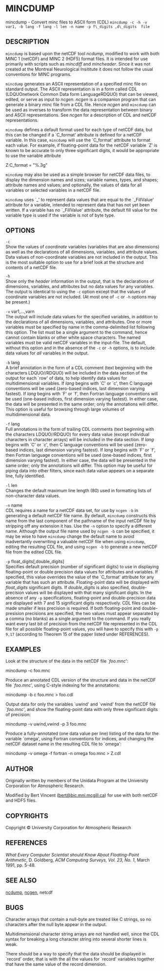 ---
---
# MINCDUMP

mincdump - Convert minc files to ASCII form (CDL)
`mincdump -c -h -v var1, -b lang -f lang -l len -n name -p f\_digits ,d\_digits  file`

## DESCRIPTION

`mincdump` is based upon the netCDF tool *ncdump*, modified to work with both 
MINC 1 (netCDF) and MINC 2 (HDF5) format files. It is intended for use primarily 
with scripts such as *mincdiff* and *mincheader*. Since it was not created at 
the Montreal Neurological Insititute it does not follow the usual conventions 
for MINC programs.

`mincdump` generates an ASCII representation of a specified minc file on 
standard output. The ASCII representation is in a form called CDL (LDQUOnetwork 
Common Data form LanguageRDQUO) that can be viewed, edited, or serve as input to 
*ncgen*. *ncgen* is a companion program that can generate a binary minc file 
from a CDL file. Hence *ncgen* and `mincdump` can be used as inverses to 
transform the data representation between binary and ASCII representations. See 
*ncgen* for a description of CDL and netCDF representations.

`mincdump` defines a default format used for each type of netCDF data, but this 
can be changed if a \`C\_format' attribute is defined for a netCDF variable. In 
this case, `mincdump` will use the \`C\_format' attribute to format each value. 
For example, if floating-point data for the netCDF variable \`Z' is known to be 
accurate to only three significant digits, it would be appropriate to use the 
variable attribute

Z:C\_format = "%.3g"

`mincdump` may also be used as a simple browser for netCDF data files, to 
display the dimension names and sizes; variable names, types, and shapes; 
attribute names and values; and optionally, the values of data for all variables 
or selected variables in a netCDF file.

`mincdump` uses \`\_' to represent data values that are equal to the 
\`\_FillValue' attribute for a variable, intended to represent data that has not 
yet been written. If a variable has no \`\_FillValue' attribute, the default 
fill value for the variable type is used if the variable is not of byte type.

## OPTIONS

`-c`  
Show the values of *coordinate* variables (variables that are also dimensions) 
as well as the declarations of all dimensions, variables, and attribute values. 
Data values of non-coordinate variables are not included in the output. This is 
the most suitable option to use for a brief look at the structure and contents 
of a netCDF file.

`-h`  
Show only the *header* information in the output, that is the declarations of 
dimensions, variables, and attributes but no data values for any variables. The 
output is identical to using the `-c` option except that the values of 
coordinate variables are not included. (At most one of `-c` or `-h` options may 
be present.)

`-v` var1,...,varn  
The output will include data values for the specified variables, in addition to 
the declarations of all dimensions, variables, and attributes. One or more 
variables must be specified by name in the comma-delimited list following this 
option. The list must be a single argument to the command, hence cannot contain 
blanks or other white space characters. The named variables must be valid netCDF 
variables in the input-file. The default, without this option and in the absence 
of the `-c` or `-h` options, is to include data values for *all* variables in 
the output.

`-b` lang  
A brief annotation in the form of a CDL comment (text beginning with the 
characters LDQUO//RDQUO) will be included in the data section of the output for 
each \`row' of data, to help identify data values for multidimensional 
variables. If *lang* begins with \`C' or \`c', then C language conventions will 
be used (zero-based indices, last dimension varying fastest). If *lang* begins 
with \`F' or \`f', then Fortran language conventions will be used (one-based 
indices, first dimension varying fastest). In either case, the data will be 
presented in the same order; only the annotations will differ. This option is 
useful for browsing through large volumes of multidimensional data.

`-f` lang  
Full annotations in the form of trailing CDL comments (text beginning with the 
characters LDQUO//RDQUO) for every data value (except individual characters in 
character arrays) will be included in the data section. If *lang* begins with 
\`C' or \`c', then C language conventions will be used (zero-based indices, last 
dimension varying fastest). If *lang* begins with \`F' or \`f', then Fortran 
language conventions will be used (one-based indices, first dimension varying 
fastest). In either case, the data will be presented in the same order; only the 
annotations will differ. This option may be useful for piping data into other 
filters, since each data value appears on a separate line, fully identified.

`-l` len  
Changes the default maximum line length (80) used in formatting lists of 
non-character data values.

`-n` name  
CDL requires a name for a netCDF data set, for use by `ncgen -b` in generating a 
default netCDF file name. By default, `mincdump` constructs this name from the 
last component of the pathname of the input netCDF file by stripping off any 
extension it has. Use the `-n` option to specify a different name. Although the 
output file name used by `ncgen -b` can be specified, it may be wise to have 
`mincdump` change the default name to avoid inadvertantly overwriting a valuable 
netCDF file when using `mincdump`, editing the resulting CDL file, and using 
`ncgen -b` to generate a new netCDF file from the edited CDL file.

`-p` float\_digits\[,double\_digits\]  
Specifies default precision (number of significant digits) to use in displaying 
floating-point or double precision data values for attributes and variables. 
If specified, this value overrides the value of the \`C\_format' attribute for 
any variable that has such an attribute. 
Floating-point data will be displayed with *float\_digits* significant digits. 
If *double\_digits* is also specified, double-precision values will be displayed 
with that many significant digits. In the absence of any `-p` specifications, 
floating-point and double-precision data are displayed with 7 and 15 significant 
digits respectively. CDL files can be made smaller if less precision is 
required. If both floating-point and double-presision precisions are specified, 
the two values must appear separated by a comma (no blanks) as a single argument 
to the command. If you really want every last bit of precision from the netCDF 
file represented in the CDL file for all possible floating-point values, you 
will have to specify this with `-p 9,17` (according to Theorem 15 of the paper 
listed under REFERENCES).

## EXAMPLES

Look at the structure of the data in the netCDF file \`*foo.mnc*':

mincdump -c foo.mnc


Produce an annotated CDL version of the structure and data in the netCDF file 
\`*foo.mnc*', using C-style indexing for the annotations:

mincdump -b c foo.mnc > foo.cdl


Output data for only the variables \`uwind' and \`vwind' from the netCDF file 
\`*foo.mnc*', and show the floating-point data with only three significant 
digits of precision:

mincdump -v uwind,vwind -p 3 foo.mnc


Produce a fully-annotated (one data value per line) listing of the data for the 
variable \`omega', using Fortran conventions for indices, and changing the 
netCDF dataset name in the resulting CDL file to \`omega':

mincdump -v omega -f fortran -n omega foo.mnc > Z.cdl


## AUTHOR

Originally written by members of the Unidata Program at the University 
Corporation for Atmospheric Research.

Modified by Bert Vincent (bert@bic.mni.mcgill.ca) for use with both netCDF and 
HDF5 files.

## COPYRIGHTS

Copyright © University Corporation for Atmospheric Research

## REFERENCES

*What Every Computer Scientist should Know About Floating-Point Arithmetic*, D. 
Goldberg, *ACM Computing Surveys, Vol. 23, No. 1*, March 1991, pp. 5-48.

## SEE ALSO

[ncdump](ncdump), [ncgen](ncgen), netcdf

## BUGS

Character arrays that contain a null-byte are treated like C strings, so no 
characters after the null byte appear in the output.

Multidimensional character string arrays are not handled well, since the CDL 
syntax for breaking a long character string into several shorter lines is weak.

There should be a way to specify that the data should be displayed in \`record' 
order, that is with the all the values for \`record' variables together that 
have the same value of the record dimension.
